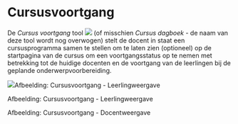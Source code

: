 # Cursusvoortgang

De *Cursus voortgang* tool ![](../../.gitbook/assets/graphics251%20%283%29.png) (of misschien *Cursus dagboek* - de naam van deze tool wordt nog overwogen) stelt de docent in staat een cursusprogramma samen te stellen om te laten zien (optioneel) op de startpagina van de cursus om een voortgangsstatus op te nemen met betrekking tot de huidige docenten en de voortgang van de leerlingen bij de geplande onderwerpvoorbereiding.

![](../../.gitbook/assets/graphics256%20%281%29.png)Afbeelding: Cursusvoortgang - Leerlingweergave

Afbeelding: Cursusvoortgang - Leerlingweergave

Afbeelding: Cursusvoortgang - Docentweergave
